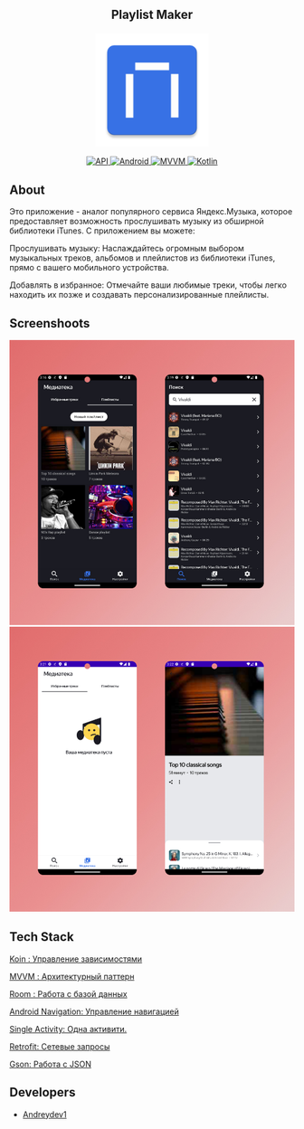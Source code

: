 ## <p align="center">Playlist Maker</p>
<p align="center">
    <img src="https://github.com/Andreydev1/PlaylistMaker_project/blob/sprint%2323/app/src/main/res/mipmap-xxxhdpi/ic_launcher.png" alt="Playlist Maker" width="200">
</p>

<div align="center">
    <a href="https://android-arsenal.com/api?level=26">
        <img src="https://img.shields.io/badge/API-26%2B-brightgreen.svg?style=flat" alt="API">
        <img src="https://img.shields.io/badge/Android-blue") alt="Android">
        <img src="https://img.shields.io/badge/MVVM-pink") alt="MVVM">
        <img src="https://img.shields.io/badge/Kotlin-purple") alt="Kotlin">
    </a>
</div>

## About

Это приложение - аналог популярного сервиса Яндекс.Музыка, которое предоставляет возможность прослушивать музыку из обширной библиотеки iTunes. С приложением вы можете:

Прослушивать музыку: Наслаждайтесь огромным выбором музыкальных треков, альбомов и плейлистов из библиотеки iTunes, прямо с вашего мобильного устройства.

Добавлять в избранное: Отмечайте ваши любимые треки, чтобы легко находить их позже и создавать персонализированные плейлисты.

## Screenshoots   
![Screenshot 2](https://github.com/Andreydev1/PlaylistMaker_project/blob/main/Readme/screenshot2.jpg)
![Screenshot 2](https://github.com/Andreydev1/PlaylistMaker_project/blob/main/Readme/Group%203.jpg)

## Tech Stack

[Koin : Управление зависимостями](https://github.com/InsertKoinIO/koin)
   
[MVVM : Архитектурный паттерн](https://developer.android.com/jetpack/guide)

[Room : Работа с базой данных](https://developer.android.com/training/data-storage/room)

[Android Navigation: Управление навигацией](https://developer.android.com/guide/navigation/navigation-getting-started)

[Single Activity: Одна активити.](https://developer.android.com/guide/navigation/navigation-getting-started)

[Retrofit: Сетевые запросы](https://square.github.io/retrofit/)

[Gson: Работа с JSON](https://github.com/google/gson)


## Developers

- [Andreydev1](https://github.com/Andreydev1)
